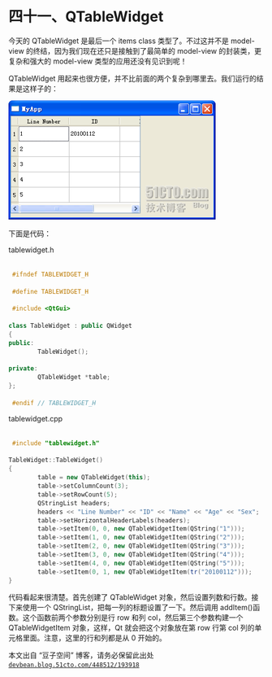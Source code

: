 # 四十一、QTableWidget

今天的 QTableWidget 是最后一个 items class 类型了。不过这并不是 model-view 的终结，因为我们现在还只是接触到了最简单的 model-view 的封装类，更复杂和强大的 model-view 类型的应用还没有见识到呢！

QTableWidget 用起来也很方便，并不比前面的两个复杂到哪里去。我们运行的结果是这样子的：

![](img/71.png)

下面是代码：

tablewidget.h

```cpp

 #ifndef TABLEWIDGET_H 

 #define TABLEWIDGET_H 

 #include <QtGui> 

class TableWidget : public QWidget 
{ 
public: 
        TableWidget(); 

private: 
        QTableWidget *table; 
}; 

 #endif // TABLEWIDGET_H
```

tablewidget.cpp

```cpp

 #include "tablewidget.h" 

TableWidget::TableWidget() 
{ 
        table = new QTableWidget(this); 
        table->setColumnCount(3); 
        table->setRowCount(5); 
        QStringList headers; 
        headers << "Line Number" << "ID" << "Name" << "Age" << "Sex"; 
        table->setHorizontalHeaderLabels(headers); 
        table->setItem(0, 0, new QTableWidgetItem(QString("1"))); 
        table->setItem(1, 0, new QTableWidgetItem(QString("2"))); 
        table->setItem(2, 0, new QTableWidgetItem(QString("3"))); 
        table->setItem(3, 0, new QTableWidgetItem(QString("4"))); 
        table->setItem(4, 0, new QTableWidgetItem(QString("5"))); 
        table->setItem(0, 1, new QTableWidgetItem(tr("20100112"))); 
}
```

代码看起来很清楚。首先创建了 QTableWidget 对象，然后设置列数和行数。接下来使用一个 QStringList，把每一列的标题设置了一下。然后调用 addItem()函数。这个函数前两个参数分别是行 row 和列 col，然后第三个参数构建一个 QTableWidgetItem 对象，这样，Qt 就会把这个对象放在第 row 行第 col 列的单元格里面。注意，这里的行和列都是从 0 开始的。

本文出自 “豆子空间” 博客，请务必保留此出处 [`devbean.blog.51cto.com/448512/193918`](http://devbean.blog.51cto.com/448512/193918)